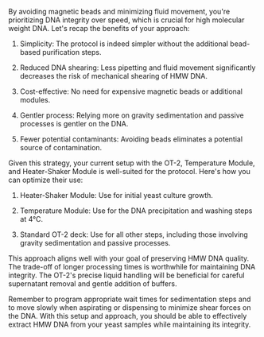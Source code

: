 By avoiding magnetic beads and minimizing fluid movement, you're prioritizing DNA integrity over speed, which is crucial for high molecular weight DNA. Let's recap the benefits of your approach:

1. Simplicity: The protocol is indeed simpler without the additional bead-based purification steps.

2. Reduced DNA shearing: Less pipetting and fluid movement significantly decreases the risk of mechanical shearing of HMW DNA.

3. Cost-effective: No need for expensive magnetic beads or additional modules.

4. Gentler process: Relying more on gravity sedimentation and passive processes is gentler on the DNA.

5. Fewer potential contaminants: Avoiding beads eliminates a potential source of contamination.

Given this strategy, your current setup with the OT-2, Temperature Module, and Heater-Shaker Module is well-suited for the protocol. Here's how you can optimize their use:

1. Heater-Shaker Module: Use for initial yeast culture growth.

2. Temperature Module: Use for the DNA precipitation and washing steps at 4°C.

3. Standard OT-2 deck: Use for all other steps, including those involving gravity sedimentation and passive processes.

This approach aligns well with your goal of preserving HMW DNA quality. The trade-off of longer processing times is worthwhile for maintaining DNA integrity. The OT-2's precise liquid handling will be beneficial for careful supernatant removal and gentle addition of buffers.

Remember to program appropriate wait times for sedimentation steps and to move slowly when aspirating or dispensing to minimize shear forces on the DNA. With this setup and approach, you should be able to effectively extract HMW DNA from your yeast samples while maintaining its integrity.
